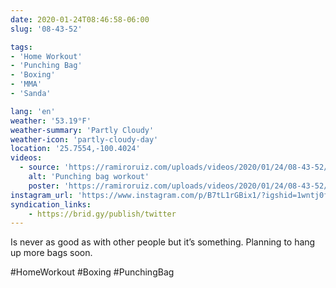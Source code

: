 ```yaml
---
date: 2020-01-24T08:46:58-06:00
slug: '08-43-52'

tags:
- 'Home Workout'
- 'Punching Bag'
- 'Boxing'
- 'MMA'
- 'Sanda'

lang: 'en'
weather: '53.19°F'
weather-summary: 'Partly Cloudy'
weather-icon: 'partly-cloudy-day'
location: '25.7554,-100.4024'
videos:
  - source: 'https://ramiroruiz.com/uploads/videos/2020/01/24/08-43-52/punching-bag-workout.mp4'
    alt: 'Punching bag workout'
    poster: 'https://ramiroruiz.com/uploads/videos/2020/01/24/08-43-52/poster.jpg'
instagram_url: 'https://www.instagram.com/p/B7tL1rGBix1/?igshid=1wntj0fvatjx5'
syndication_links:
    - https://brid.gy/publish/twitter
---
```

Is never as good as with other people but it’s something. 
Planning to hang up more bags soon.

#HomeWorkout #Boxing #PunchingBag
    